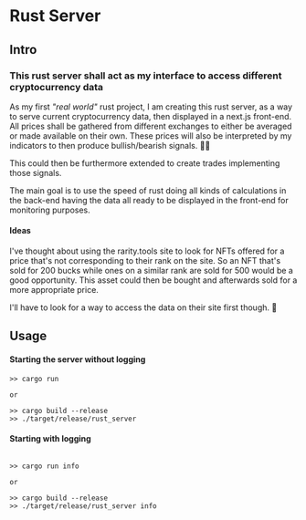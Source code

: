# Rust Server
## Intro

### This rust server shall act as my interface to access different cryptocurrency data

As my first *"real world"* rust project, I am creating this rust server, as a way to serve current cryptocurrency data, then displayed in a next.js front-end.
All prices shall be gathered from different exchanges to either be averaged or made available on their own. These prices will also be interpreted by my indicators to then produce bullish/bearish signals. 🤞🏼

This could then be furthermore extended to create trades implementing those signals.

The main goal is to use the speed of rust doing all kinds of calculations in the back-end having the data all ready to be displayed in the front-end for monitoring purposes.

#### Ideas

I've thought about using the rarity.tools site to look for NFTs offered for a price that's not corresponding to their rank on the site. 
So an NFT that's sold for 200 bucks while ones on a similar rank are sold for 500 would be a good opportunity. This asset could then be bought and afterwards sold for a more appropriate price. 

I'll have to look for a way to access the data on their site first though. 👀


## Usage
#### Starting the server without logging
```
>> cargo run

or 

>> cargo build --release
>> ./target/release/rust_server 
```

#### Starting with logging
```

>> cargo run info

or 

>> cargo build --release
>> ./target/release/rust_server info
```

